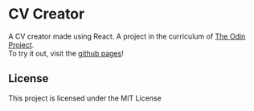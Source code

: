 # CV Creator
A CV creator made using React. A project in the curriculum of [The Odin Project](https://www.theodinproject.com/).   
To try it out, visit the [github pages](https://clikuki.github.io/cv-creator/)!

## License
This project is licensed under the MIT License
